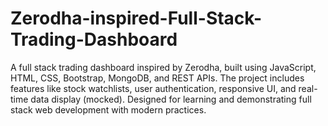 # Zerodha-inspired-Full-Stack-Trading-Dashboard
A full stack trading dashboard inspired by Zerodha, built using JavaScript, HTML, CSS, Bootstrap, MongoDB, and REST APIs. The project includes features like stock watchlists, user authentication, responsive UI, and real-time data display (mocked). Designed for learning and demonstrating full stack web development with modern practices.
